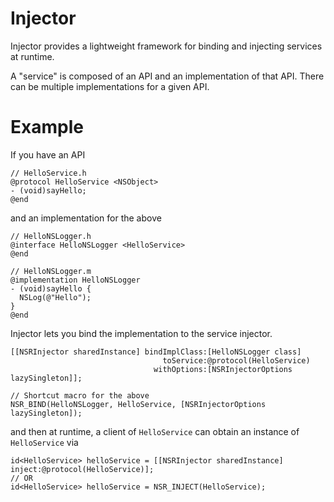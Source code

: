 # Injector
Injector provides a lightweight framework for binding and injecting services at runtime.

A "service" is composed of an API and an implementation of that API. There can be multiple implementations for a given API.

# Example
If you have an API
```objc
// HelloService.h
@protocol HelloService <NSObject>
- (void)sayHello;
@end
```

and an implementation for the above

```objc
// HelloNSLogger.h
@interface HelloNSLogger <HelloService>
@end

// HelloNSLogger.m
@implementation HelloNSLogger
- (void)sayHello {
  NSLog(@"Hello");
}
@end
```

Injector lets you bind the implementation to the service injector.
```objc
[[NSRInjector sharedInstance] bindImplClass:[HelloNSLogger class] 
                                  toService:@protocol(HelloService)
                                withOptions:[NSRInjectorOptions lazySingleton]];
                                
// Shortcut macro for the above
NSR_BIND(HelloNSLogger, HelloService, [NSRInjectorOptions lazySingleton]);
```

and then at runtime, a client of ```HelloService``` can obtain an instance of ```HelloService``` via
```objc
id<HelloService> helloService = [[NSRInjector sharedInstance] inject:@protocol(HelloService)];
// OR
id<HelloService> helloService = NSR_INJECT(HelloService);
```
